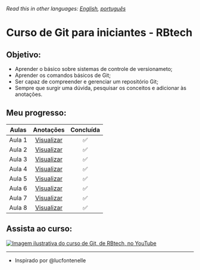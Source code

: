 *Read this in other languages: [English](readme.md), [português](readme.pt.md)*

# Curso de Git para iniciantes - RBtech

## Objetivo:

* Aprender o básico sobre sistemas de controle de versionameto;
* Aprender os comandos básicos de Git;
* Ser capaz de compreender e gerenciar um repositório Git;
* Sempre que surgir uma dúvida, pesquisar os conceitos e adicionar às anotações.

## Meu progresso:

| Aulas  | Anotações                                    | Concluída             |
|:------:|:--------------------------------------------:|:---------------------:|
| Aula 1 | [Visualizar](lessons/lang/pt/lesson-1.pt.md) | :white_check_mark: |
| Aula 2 | [Visualizar](lessons/lang/pt/lesson-2.pt.md) | :white_check_mark: |
| Aula 3 | [Visualizar](lessons/lang/pt/lesson-3.pt.md) | :white_check_mark: |
| Aula 4 | [Visualizar](lessons/lang/pt/lesson-4.pt.md) | :white_check_mark: |
| Aula 5 | [Visualizar](lessons/lang/pt/lesson-5.pt.md) | :white_check_mark: |
| Aula 6 | [Visualizar](lessons/lang/pt/lesson-6.pt.md) | :white_check_mark: |
| Aula 7 | [Visualizar](lessons/lang/pt/lesson-7.pt.md) | :white_check_mark: |
| Aula 8 | [Visualizar](lessons/lang/pt/lesson-8.pt.md) | :white_check_mark: |

## Assista ao curso:

[![Imagem ilustrativa do curso de Git, de RBtech, no YouTube](https://img.youtube.com/vi/-GhA2JPImgU/mqdefault.jpg)](https://www.youtube.com/playlist?list=PLInBAd9OZCzzHBJjLFZzRl6DgUmOeG3H0)

---

* Inspirado por @lucfontenelle

